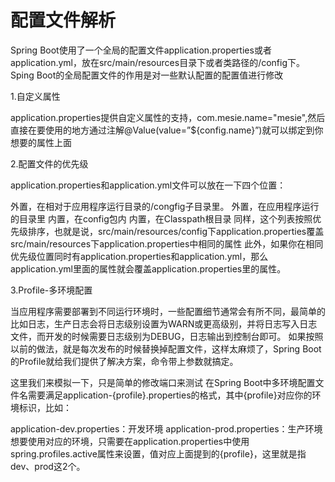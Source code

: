 # 配置文件解析
Spring Boot使用了一个全局的配置文件application.properties或者application.yml，放在src/main/resources目录下或者类路径的/config下。Sping Boot的全局配置文件的作用是对一些默认配置的配置值进行修改

1.自定义属性

application.properties提供自定义属性的支持，com.mesie.name="mesie",然后直接在要使用的地方通过注解@Value(value=”${config.name}”)就可以绑定到你想要的属性上面

2.配置文件的优先级

application.properties和application.yml文件可以放在一下四个位置：

外置，在相对于应用程序运行目录的/congfig子目录里。
外置，在应用程序运行的目录里
内置，在config包内
内置，在Classpath根目录
同样，这个列表按照优先级排序，也就是说，src/main/resources/config下application.properties覆盖src/main/resources下application.properties中相同的属性
此外，如果你在相同优先级位置同时有application.properties和application.yml，那么application.yml里面的属性就会覆盖application.properties里的属性。

3.Profile-多环境配置

当应用程序需要部署到不同运行环境时，一些配置细节通常会有所不同，最简单的比如日志，生产日志会将日志级别设置为WARN或更高级别，并将日志写入日志文件，而开发的时候需要日志级别为DEBUG，日志输出到控制台即可。
如果按照以前的做法，就是每次发布的时候替换掉配置文件，这样太麻烦了，Spring Boot的Profile就给我们提供了解决方案，命令带上参数就搞定。

这里我们来模拟一下，只是简单的修改端口来测试
在Spring Boot中多环境配置文件名需要满足application-{profile}.properties的格式，其中{profile}对应你的环境标识，比如：

application-dev.properties：开发环境
application-prod.properties：生产环境
想要使用对应的环境，只需要在application.properties中使用spring.profiles.active属性来设置，值对应上面提到的{profile}，这里就是指dev、prod这2个。